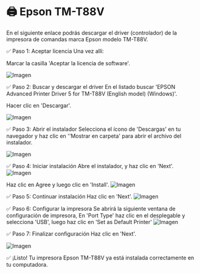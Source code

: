 # 🖨️ Epson TM-T88V

En el siguiente enlace podrás descargar el driver (controlador) de la impresora de comandas marca Epson modelo TM-T88V.

✅ Paso 1: Aceptar licencia
Una vez allí:

Marcar la casilla 'Aceptar la licencia de software'.

![Imagen](images/Epson-t88/1-install.webp)

✅ Paso 2: Buscar y descargar el driver
En el listado buscar 'EPSON Advanced Printer Driver 5 for TM-T88V (English model) (Windows)'.

Hacer clic en 'Descargar'.

![Imagen](images/Epson-t88/2-select.webp)

✅ Paso 3: Abrir el instalador
Selecciona el ícono de 'Descargas' en tu navegador y haz clic en ''Mostrar en carpeta' para abrir el archivo del instalador.

![Imagen](images/Epson-t88/3-download.webp)

✅ Paso 4: Iniciar instalación
Abre el instalador, y haz clic en 'Next'.
![Imagen](images/Epson-t88/4-page.webp)

Haz clic en Agree y luego clic en 'Install'.
![Imagen](images/Epson-t88/5-install.webp)

✅ Paso 5: Continuar instalación
Haz clic en 'Next'.
![Imagen](images/Epson-t88/6-finish.webp)

✅ Paso 6: Configurar la impresora
Se abrirá la siguiente ventana de configuración de impresora, En 'Port Type' haz clic en el desplegable y selecciona 'USB', luego haz clic en 'Set as Default Printer'
![Imagen](images/Epson-t88/7-port.webp)

✅ Paso 7: Finalizar configuración
Haz clic en 'Next'.

![Imagen](images/Epson-t88/9-default.webp)

✅ ¡Listo!
Tu impresora Epson TM-T88V ya está instalada correctamente en tu computadora. 